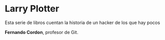 # Larry Plotter

Esta serie de libros cuentan la historia de un hacker de los que hay pocos

**Fernando Cordon**, profesor de Git.